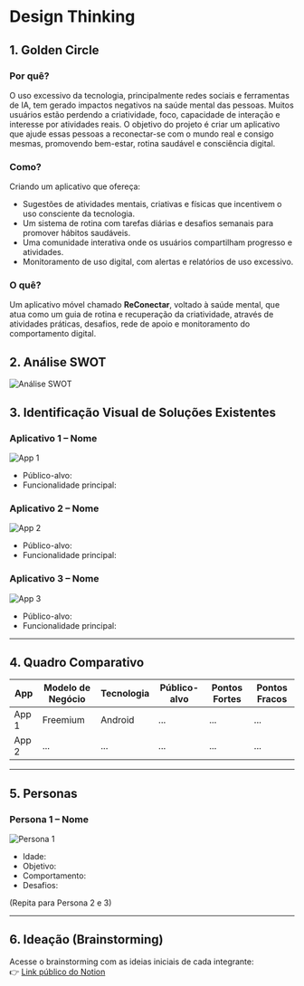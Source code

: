 # Design Thinking

## 1. Golden Circle

### Por quê?
O uso excessivo da tecnologia, principalmente redes sociais e ferramentas de IA, tem gerado impactos negativos na saúde mental das pessoas. Muitos usuários estão perdendo a criatividade, foco, capacidade de interação e interesse por atividades reais. O objetivo do projeto é criar um aplicativo que ajude essas pessoas a reconectar-se com o mundo real e consigo mesmas, promovendo bem-estar, rotina saudável e consciência digital.

### Como?
Criando um aplicativo que ofereça:
- Sugestões de atividades mentais, criativas e físicas que incentivem o uso consciente da tecnologia.
- Um sistema de rotina com tarefas diárias e desafios semanais para promover hábitos saudáveis.
- Uma comunidade interativa onde os usuários compartilham progresso e atividades.
- Monitoramento de uso digital, com alertas e relatórios de uso excessivo.
  
### O quê?
Um aplicativo móvel chamado **ReConectar**, voltado à saúde mental, que atua como um guia de rotina e recuperação da criatividade, através de atividades práticas, desafios, rede de apoio e monitoramento do comportamento digital.


## 2. Análise SWOT

![Análise SWOT](https://github.com/user-attachments/assets/ecf03e61-41cb-4e43-8b37-f2457bb67ced)


## 3. Identificação Visual de Soluções Existentes

### Aplicativo 1 – Nome
![App 1](solucoes_existentes/app1.png)
- Público-alvo:
- Funcionalidade principal:

### Aplicativo 2 – Nome
![App 2](solucoes_existentes/app2.png)
- Público-alvo:
- Funcionalidade principal:

### Aplicativo 3 – Nome
![App 3](solucoes_existentes/app3.png)
- Público-alvo:
- Funcionalidade principal:

---

## 4. Quadro Comparativo

| App             | Modelo de Negócio | Tecnologia | Público-alvo | Pontos Fortes | Pontos Fracos |
|----------------|-------------------|------------|---------------|----------------|----------------|
| App 1          | Freemium          | Android    | ...           | ...            | ...            |
| App 2          | ...               | ...        | ...           | ...            | ...            |

---

## 5. Personas

### Persona 1 – Nome
![Persona 1](personas/persona1.png)
- Idade:
- Objetivo:
- Comportamento:
- Desafios:

(Repita para Persona 2 e 3)

---

## 6. Ideação (Brainstorming)

Acesse o brainstorming com as ideias iniciais de cada integrante:  
👉 [Link público do Notion](https://notion.so/seulink)
